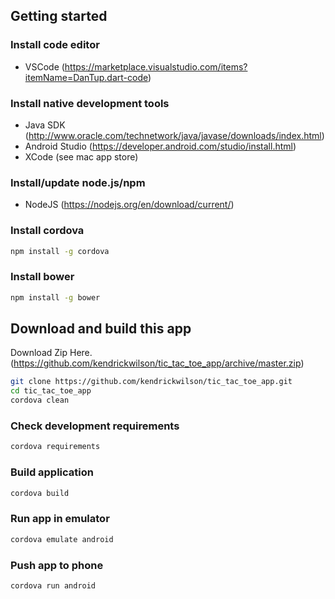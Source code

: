 ## Getting started
  
### Install code editor
* VSCode (https://marketplace.visualstudio.com/items?itemName=DanTup.dart-code)
   
### Install native development tools
* Java SDK (http://www.oracle.com/technetwork/java/javase/downloads/index.html)
* Android Studio (https://developer.android.com/studio/install.html)
* XCode (see mac app store)

### Install/update node.js/npm
* NodeJS (https://nodejs.org/en/download/current/)

### Install cordova
```bash 
npm install -g cordova
```

### Install bower
```bash 
npm install -g bower
```

## Download and build this app 
Download Zip Here. (https://github.com/kendrickwilson/tic_tac_toe_app/archive/master.zip)
```bash 
git clone https://github.com/kendrickwilson/tic_tac_toe_app.git
cd tic_tac_toe_app
cordova clean   
```

### Check development requirements
```bash 
cordova requirements
```

### Build application
```bash
cordova build
```
   
### Run app in emulator
```bash
cordova emulate android
```

### Push app to phone 
```bash
cordova run android
```
